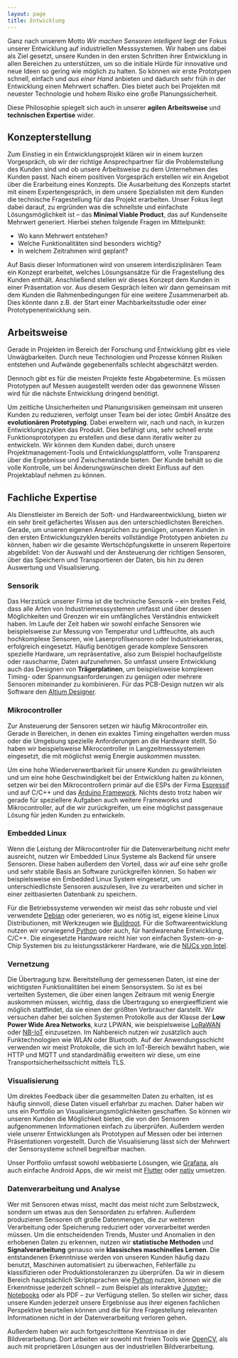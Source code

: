 ```yaml
---
layout: page
title: Entwicklung
---
```


Ganz nach unserem Motto *Wir machen Sensoren intelligent* liegt der Fokus unserer Entwicklung auf industriellen Messsystemen.
Wir haben uns dabei als Ziel gesetzt, unsere Kunden in den ersten Schritten ihrer Entwicklung in allen Bereichen zu unterstützen,
um so die initiale Hürde für innovative und neue Ideen so gering wie möglich zu halten.
So können wir erste Prototypen schnell, einfach und *aus einer Hand* anbieten und dadurch sehr früh in der Entwicklung einen Mehrwert schaffen.
Dies bietet auch bei Projekten mit neuester Technologie und hohem Risiko eine große Planungssicherheit.

Diese Philosophie spiegelt sich auch in unserer **agilen Arbeitsweise** und **technischen Expertise** wider.

## Konzepterstellung

Zum Einstieg in ein Entwicklungsprojekt klären wir in einem kurzen Vorgespräch, ob wir der richtige Ansprechpartner für die Problemstellung des Kunden sind und ob unsere Arbeitsweise zu dem Unternehmen des Kunden passt.
Nach einem positiven Vorgespräch erstellen wir ein Angebot über die Erarbeitung eines Konzepts.
Die Ausarbeitung des Konzepts startet mit einem Expertengespräch, in dem unsere Spezialisten mit dem Kunden die technische Fragestellung für das Projekt erarbeiten.
Unser Fokus liegt dabei darauf, zu ergründen was die schnellste und einfachste Lösungsmöglichkeit ist – das **Minimal Viable Product**, das auf Kundenseite Mehrwert generiert.
Hierbei stehen folgende Fragen im Mittelpunkt:

- Wo kann Mehrwert entstehen?
- Welche Funktionalitäten sind besonders wichtig?
- In welchem Zeitrahmen wird geplant?

Auf Basis dieser Informationen wird von unserem interdisziplinären Team ein Konzept erarbeitet, welches Lösungsansätze für die Fragestellung des Kunden enthält.
Anschließend stellen wir dieses Konzept dem Kunden in einer Präsentation vor.
Aus diesem Gespräch leiten wir dann gemeinsam mit dem Kunden die Rahmenbedingungen für eine weitere Zusammenarbeit ab.
Dies könnte dann z.B. der Start einer Machbarkeitsstudie oder einer Prototypenentwicklung sein.

## Arbeitsweise

Gerade in Projekten im Bereich der Forschung und Entwicklung gibt es viele Unwägbarkeiten.
Durch neue Technologien und Prozesse können Risiken entstehen und Aufwände gegebenenfalls schlecht abgeschätzt werden.

Dennoch gibt es für die meisten Projekte feste Abgabetermine.
Es müssen Prototypen auf Messen ausgestellt werden oder das gewonnene Wissen wird für die nächste Entwicklung dringend benötigt.

Um zeitliche Unsicherheiten und Planungsrisiken gemeinsam mit unseren Kunden zu reduzieren, verfolgt unser Team bei der iotec GmbH Ansätze des **evolutionären Prototyping**.
Dabei erweitern wir, nach und nach, in kurzen Entwicklungszyklen das Produkt.
Dies befähigt uns, sehr schnell erste Funktionsprototypen zu erstellen und diese dann iterativ weiter zu entwickeln.
Wir können dem Kunden dabei, durch unsere Projektmanagement-Tools und Entwicklungsplattform, volle Transparenz über die Ergebnisse und Zwischenstände bieten.
Der Kunde behält so die volle Kontrolle, um bei Änderungswünschen direkt Einfluss auf den Projektablauf nehmen zu können.

## Fachliche Expertise

Als Dienstleister im Bereich der Soft- und Hardwareentwicklung, bieten wir ein sehr breit gefächertes Wissen aus den unterschiedlichsten Bereichen.
Gerade, um unseren eigenen Ansprüchen zu genügen,
unseren Kunden in den ersten Entwicklungszyklen bereits vollständige Prototypen anbieten zu können,
haben wir die gesamte Wertschöpfungskette in unserem Repertoire abgebildet: Von der Auswahl und der Ansteuerung der richtigen Sensoren, über das Speichern und Transportieren der Daten, bis hin zu deren Auswertung und Visualisierung.

### Sensorik

Das Herzstück unserer Firma ist die technische Sensorik – ein breites Feld, dass alle Arten von Industriemesssystemen umfasst und über dessen Möglichkeiten und Grenzen wir ein umfängliches Verständnis entwickelt haben.
Im Laufe der Zeit haben wir sowohl einfache Sensoren wie beispielsweise zur Messung von Temperatur und Luftfeuchte, als auch hochkomplexe Sensoren, wie Laserprofilsensoren oder Industriekameras, erfolgreich eingesetzt.
Häufig benötigen gerade komplexe Sensoren spezielle Hardware, um repräsentative, also zum Beispiel hochaufgelöste oder rauscharme, Daten aufzunehmen.
So umfasst unsere Entwicklung auch das Designen von **Trägerplatinen**, um beispielsweise komplexen Timing- oder Spannungsanforderungen zu genügen oder mehrere Sensoren miteinander zu kombinieren.
Für das PCB-Design nutzen wir als Software den [Altium Designer](https://www.altium.com/de/).

### Mikrocontroller

Zur Ansteuerung der Sensoren setzen wir häufig Mikrocontroller ein.
Gerade in Bereichen, in denen ein exaktes Timing eingehalten werden muss oder die Umgebung spezielle Anforderungen an die Hardware stellt.
So haben wir beispielsweise Mikrocontroller in Langzeitmesssystemen eingesetzt, die mit möglichst wenig Energie auskommen mussten.

Um eine hohe Wiederverwertbarkeit für unsere Kunden zu gewährleisten und um eine hohe Geschwindigkeit bei der Entwicklung halten zu können,
setzen wir bei den Mikrocontrollern primär auf die ESPs der Firma [Espressif](https://www.espressif.com/) und auf C/C++ und das [Arduino Framework](https://www.arduino.cc/).
Nichts desto trotz haben wir gerade für speziellere Aufgaben auch weitere Frameworks und Mikrocontroller, auf die wir zurückgreifen,
um eine möglichst passgenaue Lösung für jeden Kunden zu entwickeln.

### Embedded Linux

Wenn die Leistung der Mikrocontroller für die Datenverarbeitung nicht mehr ausreicht, nutzen wir Embedded Linux Systeme als Backend für unsere Sensoren.
Diese haben außerdem den Vorteil, dass wir auf eine sehr große und sehr stabile Basis an Software zurückgreifen können.
So haben wir beispielsweise ein Embedded Linux System eingesetzt, um unterschiedlichste Sensoren auszulesen, live zu verarbeiten und sicher in einer zeitbasierten Datenbank zu speichern.

Für die Betriebssysteme verwenden wir meist das sehr robuste und viel verwendete [Debian](https://www.debian.org/index.de.html)
oder generieren, wo es nötig ist, eigene kleine Linux Distributionen, mit Werkzeugen wie [Buildroot](https://buildroot.org/).
Für die Softwareentwicklung nutzen wir vorwiegend [Python](https://www.python.org/) oder auch, für hardwarenahe Entwicklung, C/C++.
Die eingesetzte Hardware reicht hier von einfachen System-on-a-Chip Systemen bis zu leistungsstärkerer Hardware, wie die [NUCs von Intel](https://www.intel.de/content/www/de/de/products/boards-kits/nuc.html).

### Vernetzung

Die Übertragung bzw. Bereitstellung der gemessenen Daten, ist eine der wichtigsten Funktionalitäten bei einem Sensorsystem.
So ist es bei verteilten Systemen, die über einen langen Zeitraum mit wenig Energie auskommen müssen, wichtig,
dass die Übertragung so energieeffizient wie möglich stattfindet, da sie einen der größten Verbraucher darstellt.
Wir versuchen daher bei solchen Systemen Protokolle aus der Klasse der **Low Power Wide Area Networks**, kurz LPWAN,
wie beispielsweise [LoRaWAN](https://lora-alliance.org/about-lorawan) oder [NB-IoT](https://en.wikipedia.org/wiki/Narrowband_IoT) einzusetzen.
Im Nahbereich nutzen wir zusätzlich auch Funktechnologien wie WLAN oder Bluetooth.
Auf der Anwendungsschicht verwenden wir meist Protokolle, die sich im IoT-Bereich bewährt haben,
wie HTTP und MQTT und standardmäßig erweitern wir diese, um eine Transportsicherheitsschicht mittels TLS.

### Visualisierung

Um direktes Feedback über die gesammelten Daten zu erhalten, ist es häufig sinnvoll, diese Daten visuell erfahrbar zu machen.
Daher haben wir uns ein Portfolio an Visualisierungsmöglichkeiten geschaffen.
So können wir unseren Kunden die Möglichkeit bieten, die von den Sensoren aufgenommenen Informationen einfach zu überprüfen.
Außerdem werden viele unserer Entwicklungen als Prototypen auf Messen oder bei internen Präsentationen vorgestellt.
Durch die Visualisierung lässt sich der Mehrwert der Sensorsysteme schnell begreifbar machen.

Unser Portfolio umfasst sowohl webbasierte Lösungen, wie [Grafana](https://grafana.com/),
als auch einfache Android Apps,
die wir meist mit [Flutter](https://flutter.dev/) oder [nativ](https://developer.android.com/) umsetzen.

### Datenverarbeitung und Analyse

Wer mit Sensoren etwas misst, macht das meist nicht zum Selbstzweck, sondern um etwas aus den Sensordaten zu erfahren.
Außerdem produzieren Sensoren oft große Datenmengen, die zur weiteren Verarbeitung oder Speicherung reduziert oder vorverarbeitet werden müssen.
Um die entscheidenden Trends, Muster und Anomalien in den erhobenen Daten zu erkennen, nutzen wir **statistische Methoden** und **Signalverarbeitung** genauso wie **klassisches maschinelles Lernen**.
Die entstandenen Erkenntnisse werden von unseren Kunden häufig dazu benutzt, Maschinen automatisiert zu überwachen, Fehlerfälle zu klassifizieren oder Produktionstoleranzen zu überprüfen.
Da wir in diesem Bereich hauptsächlich Skriptsprachen wie [Python](https://www.python.org/) nutzen,
können wir die Erkenntnisse jederzeit schnell – zum Beispiel als interaktive [Jupyter-Notebooks](https://jupyter.org/) oder als PDF – zur Verfügung stellen.
So stellen wir sicher, dass unsere Kunden jederzeit unsere Ergebnisse aus ihrer eigenen fachlichen Perspektive beurteilen können und die für ihre Fragestellung relevanten Informationen nicht in der Datenverarbeitung verloren gehen.

Außerdem haben wir auch fortgeschrittene Kenntnisse in der Bildverarbeitung.
Dort arbeiten wir sowohl mit freien Tools wie [OpenCV](https://opencv.org/), als auch mit proprietären Lösungen aus der industriellen Bildverarbeitung.
